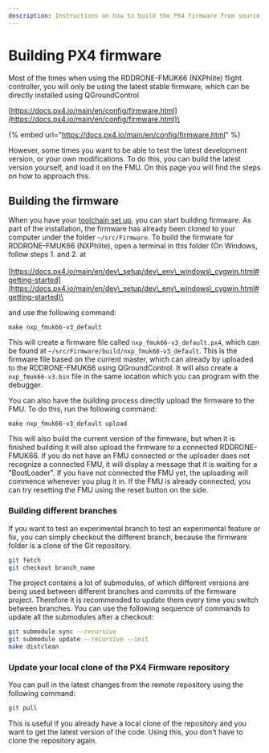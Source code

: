 ```yaml
---
description: Instructions on how to build the PX4 firmware from source using the console.
---
```


# Building PX4 firmware

Most of the times when using the RDDRONE-FMUK66 (NXPhlite) flight controller, you will only be using the latest stable firmware, which can be directly installed using QGroundControl&#x20;

[https://docs.px4.io/main/en/config/firmware.html](https://docs.px4.io/main/en/config/firmware.html)\


{% embed url="https://docs.px4.io/main/en/config/firmware.html" %}

However, some times you want to be able to test the latest development version, or your own modifications. To do this, you can build the latest version yourself, and load it on the FMU. On this page you will find the steps on how to approach this.

## Building the firmware

When you have your [toolchain set up](tools/toolchain-installation.md), you can start building firmware. As part of the installation, the firmware has already been cloned to your computer under the folder `~/src/Firmware`. To build the firmware for RDDRONE-FMUK66 (NXPhlite), open a terminal in this folder (On Windows, follow steps 1. and 2. at \
\
[https://docs.px4.io/main/en/dev\_setup/dev\_env\_windows\_cygwin.html#getting-started](https://docs.px4.io/main/en/dev\_setup/dev\_env\_windows\_cygwin.html#getting-started)\


and use the following command:

```
make nxp_fmuk66-v3_default
```

This will create a firmware file called `nxp_fmuk66-v3_default.px4`, which can be found at `~/src/Firmware/build/nxp_fmuk66-v3_default`. This is the firmware file based on the current master, which can already by uploaded to the RDDRONE-FMUK66 using QGroundControl. It will also create a `nxp_fmuk66-v3.bin` file in the same location which you can program with the debugger.

You can also have the building process directly upload the firmware to the FMU. To do this, run the following command:

```
make nxp_fmuk66-v3_default upload
```

This will also build the current version of the firmware, but when it is finished building it will also upload the firmware to a connected RDDRONE-FMUK66. If you do not have an FMU connected or the uploader does not recognize a connected FMU, it will display a message that it is waiting for a "BootLoader". If you have not connected the FMU yet, the uploading will commence whenever you plug it in. If the FMU is already connected, you can try resetting the FMU using the reset button on the side.

### Building different branches

If you want to test an experimental branch to test an experimental feature or fix, you can simply checkout the different branch, because the firmware folder is a clone of the Git repository.

```bash
git fetch
git checkout branch_name
```

The project contains a lot of submodules, of which different versions are being used between different branches and commits of the firmware project. Therefore it is recommended to update them every time you switch between branches. You can use the following sequence of commands to update all the submodules after a checkout:

```bash
git submodule sync --recursive
git submodule update --recursive --init
make distclean
```

### Update your local clone of the PX4 Firmware repository

You can pull in the latest changes from the remote repository using the following command:

```bash
git pull
```

This is useful if you already have a local clone of the repository and you want to get the latest version of the code. Using this, you don't have to clone the repository again.

